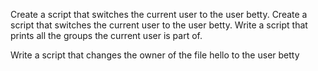 Create a script that switches the current user to the user betty.
Create a script that switches the current user to the user betty.
Write a script that prints all the groups the current user is part of.

Write a script that changes the owner of the file hello to the user betty
